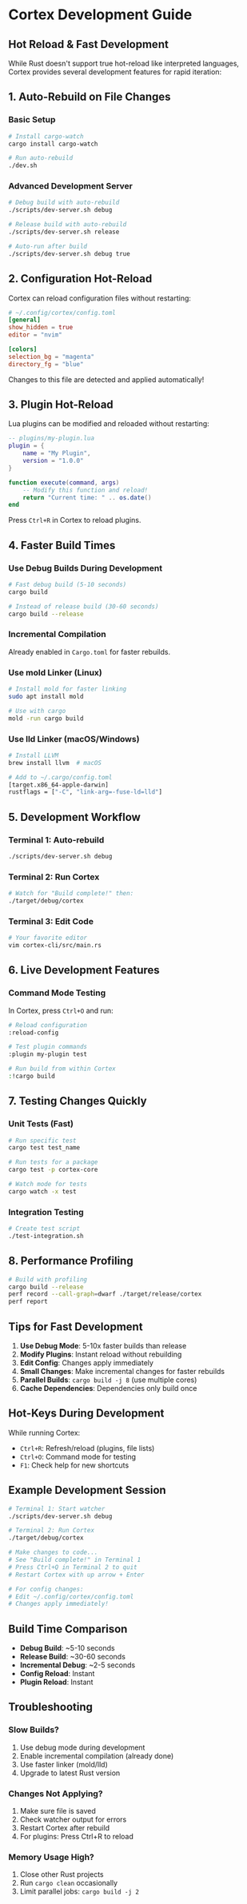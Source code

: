 # Cortex Development Guide

## Hot Reload & Fast Development

While Rust doesn't support true hot-reload like interpreted languages, Cortex provides several development features for rapid iteration:

## 1. Auto-Rebuild on File Changes

### Basic Setup
```bash
# Install cargo-watch
cargo install cargo-watch

# Run auto-rebuild
./dev.sh
```

### Advanced Development Server
```bash
# Debug build with auto-rebuild
./scripts/dev-server.sh debug

# Release build with auto-rebuild
./scripts/dev-server.sh release

# Auto-run after build
./scripts/dev-server.sh debug true
```

## 2. Configuration Hot-Reload

Cortex can reload configuration files without restarting:

```toml
# ~/.config/cortex/config.toml
[general]
show_hidden = true
editor = "nvim"

[colors]
selection_bg = "magenta"
directory_fg = "blue"
```

Changes to this file are detected and applied automatically!

## 3. Plugin Hot-Reload

Lua plugins can be modified and reloaded without restarting:

```lua
-- plugins/my-plugin.lua
plugin = {
    name = "My Plugin",
    version = "1.0.0"
}

function execute(command, args)
    -- Modify this function and reload!
    return "Current time: " .. os.date()
end
```

Press `Ctrl+R` in Cortex to reload plugins.

## 4. Faster Build Times

### Use Debug Builds During Development
```bash
# Fast debug build (5-10 seconds)
cargo build

# Instead of release build (30-60 seconds)
cargo build --release
```

### Incremental Compilation
Already enabled in `Cargo.toml` for faster rebuilds.

### Use mold Linker (Linux)
```bash
# Install mold for faster linking
sudo apt install mold

# Use with cargo
mold -run cargo build
```

### Use lld Linker (macOS/Windows)
```bash
# Install LLVM
brew install llvm  # macOS

# Add to ~/.cargo/config.toml
[target.x86_64-apple-darwin]
rustflags = ["-C", "link-arg=-fuse-ld=lld"]
```

## 5. Development Workflow

### Terminal 1: Auto-rebuild
```bash
./scripts/dev-server.sh debug
```

### Terminal 2: Run Cortex
```bash
# Watch for "Build complete!" then:
./target/debug/cortex
```

### Terminal 3: Edit Code
```bash
# Your favorite editor
vim cortex-cli/src/main.rs
```

## 6. Live Development Features

### Command Mode Testing
In Cortex, press `Ctrl+O` and run:
```bash
# Reload configuration
:reload-config

# Test plugin commands
:plugin my-plugin test

# Run build from within Cortex
:!cargo build
```

## 7. Testing Changes Quickly

### Unit Tests (Fast)
```bash
# Run specific test
cargo test test_name

# Run tests for a package
cargo test -p cortex-core

# Watch mode for tests
cargo watch -x test
```

### Integration Testing
```bash
# Create test script
./test-integration.sh
```

## 8. Performance Profiling

```bash
# Build with profiling
cargo build --release
perf record --call-graph=dwarf ./target/release/cortex
perf report
```

## Tips for Fast Development

1. **Use Debug Mode**: 5-10x faster builds than release
2. **Modify Plugins**: Instant reload without rebuilding
3. **Edit Config**: Changes apply immediately
4. **Small Changes**: Make incremental changes for faster rebuilds
5. **Parallel Builds**: `cargo build -j 8` (use multiple cores)
6. **Cache Dependencies**: Dependencies only build once

## Hot-Keys During Development

While running Cortex:
- `Ctrl+R`: Refresh/reload (plugins, file lists)
- `Ctrl+O`: Command mode for testing
- `F1`: Check help for new shortcuts

## Example Development Session

```bash
# Terminal 1: Start watcher
./scripts/dev-server.sh debug

# Terminal 2: Run Cortex
./target/debug/cortex

# Make changes to code...
# See "Build complete!" in Terminal 1
# Press Ctrl+Q in Terminal 2 to quit
# Restart Cortex with up arrow + Enter

# For config changes:
# Edit ~/.config/cortex/config.toml
# Changes apply immediately!
```

## Build Time Comparison

- **Debug Build**: ~5-10 seconds
- **Release Build**: ~30-60 seconds
- **Incremental Debug**: ~2-5 seconds
- **Config Reload**: Instant
- **Plugin Reload**: Instant

## Troubleshooting

### Slow Builds?
1. Use debug mode during development
2. Enable incremental compilation (already done)
3. Use faster linker (mold/lld)
4. Upgrade to latest Rust version

### Changes Not Applying?
1. Make sure file is saved
2. Check watcher output for errors
3. Restart Cortex after rebuild
4. For plugins: Press Ctrl+R to reload

### Memory Usage High?
1. Close other Rust projects
2. Run `cargo clean` occasionally
3. Limit parallel jobs: `cargo build -j 2`